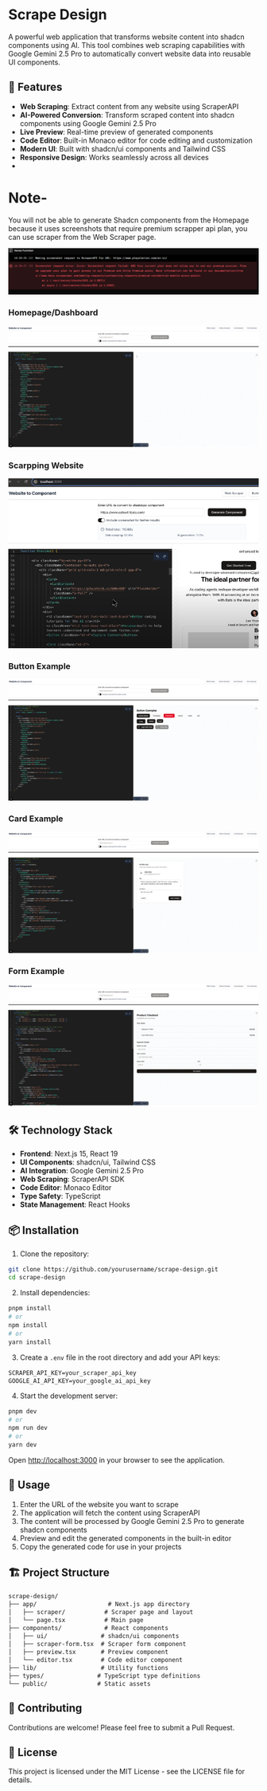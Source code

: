 # Scrape Design

A powerful web application that transforms website content into shadcn components using AI. This tool combines web scraping capabilities with Google Gemini 2.5 Pro to automatically convert website data into reusable UI components.

## 🚀 Features

- **Web Scraping**: Extract content from any website using ScraperAPI
- **AI-Powered Conversion**: Transform scraped content into shadcn components using Google Gemini 2.5 Pro
- **Live Preview**: Real-time preview of generated components
- **Code Editor**: Built-in Monaco editor for code editing and customization
- **Modern UI**: Built with shadcn/ui components and Tailwind CSS
- **Responsive Design**: Works seamlessly across all devices
- 
# Note-
You will not be able to generate Shadcn components from the Homepage because it uses screenshots that require premium scrapper api plan, you can use scraper from the Web Scraper page.

![error snap](https://github.com/PranayHaldiya/scrape_design/blob/main/public/Screenshot%202025-04-10%20184031.png)

### Homepage/Dashboard
![homepage snap](https://github.com/PranayHaldiya/scrape_design/blob/main/public/Screenshot%202025-04-10%20174730.png)

### Scarpping Website
![scrapping snap](https://github.com/PranayHaldiya/scrape_design/blob/main/public/demo.png)

### Button Example
![button snap](https://github.com/PranayHaldiya/scrape_design/blob/main/public/Screenshot%202025-04-10%20174752.png)

### Card Example
![Card snap](https://github.com/PranayHaldiya/scrape_design/blob/main/public/Screenshot%202025-04-10%20174806.png)

### Form Example
![homepage snap](https://github.com/PranayHaldiya/scrape_design/blob/main/public/Screenshot%202025-04-10%20174817.png)

## 🛠️ Technology Stack

- **Frontend**: Next.js 15, React 19
- **UI Components**: shadcn/ui, Tailwind CSS
- **AI Integration**: Google Gemini 2.5 Pro
- **Web Scraping**: ScraperAPI SDK
- **Code Editor**: Monaco Editor
- **Type Safety**: TypeScript
- **State Management**: React Hooks

## 📦 Installation

1. Clone the repository:
```bash
git clone https://github.com/yourusername/scrape-design.git
cd scrape-design
```

2. Install dependencies:
```bash
pnpm install
# or
npm install
# or
yarn install
```

3. Create a `.env` file in the root directory and add your API keys:
```env
SCRAPER_API_KEY=your_scraper_api_key
GOOGLE_AI_API_KEY=your_google_ai_api_key
```

4. Start the development server:
```bash
pnpm dev
# or
npm run dev
# or
yarn dev
```

Open [http://localhost:3000](http://localhost:3000) in your browser to see the application.

## 🎯 Usage

1. Enter the URL of the website you want to scrape
2. The application will fetch the content using ScraperAPI
3. The content will be processed by Google Gemini 2.5 Pro to generate shadcn components
4. Preview and edit the generated components in the built-in editor
5. Copy the generated code for use in your projects

## 🏗️ Project Structure

```
scrape-design/
├── app/                    # Next.js app directory
│   ├── scraper/           # Scraper page and layout
│   └── page.tsx           # Main page
├── components/            # React components
│   ├── ui/               # shadcn/ui components
│   ├── scraper-form.tsx  # Scraper form component
│   ├── preview.tsx       # Preview component
│   └── editor.tsx        # Code editor component
├── lib/                  # Utility functions
├── types/               # TypeScript type definitions
└── public/              # Static assets
```

## 🤝 Contributing

Contributions are welcome! Please feel free to submit a Pull Request.

## 📄 License

This project is licensed under the MIT License - see the LICENSE file for details.
